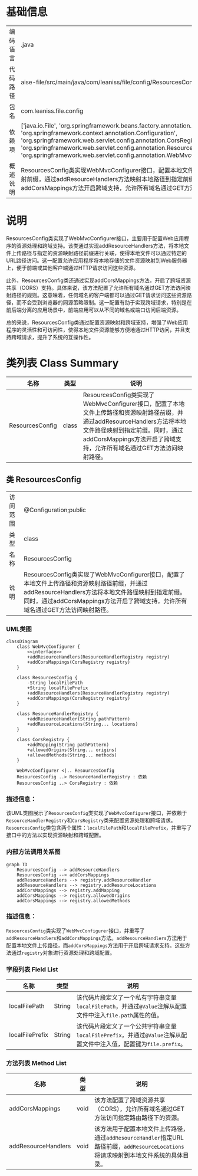# 基础信息

|      |      |
|------|------|
| 编码语言 | .java |
| 代码路径 | aise-file/src/main/java/com/leaniss/file/config/ResourcesConfig.java |
| 包名 | com.leaniss.file.config |
| 依赖项 | ['java.io.File', 'org.springframework.beans.factory.annotation.Value', 'org.springframework.context.annotation.Configuration', 'org.springframework.web.servlet.config.annotation.CorsRegistry', 'org.springframework.web.servlet.config.annotation.ResourceHandlerRegistry', 'org.springframework.web.servlet.config.annotation.WebMvcConfigurer'] |
| 概述说明 | ResourcesConfig类实现WebMvcConfigurer接口，配置本地文件上传路径和资源映射前缀，通过addResourceHandlers方法映射本地路径到指定前缀，并通过addCorsMappings方法开启跨域支持，允许所有域名通过GET方法访问映射路径。 |

# 说明

ResourcesConfig类实现了WebMvcConfigurer接口，主要用于配置Web应用程序的资源处理和跨域支持。该类通过实现addResourceHandlers方法，将本地文件上传路径与指定的资源映射路径前缀进行关联，使得本地文件可以通过特定的URL路径访问。这一配置允许应用程序将本地存储的文件资源映射到Web服务器上，便于前端或其他客户端通过HTTP请求访问这些资源。

此外，ResourcesConfig类还通过实现addCorsMappings方法，开启了跨域资源共享（CORS）支持。具体来说，该方法配置了允许所有域名通过GET方法访问映射路径的规则。这意味着，任何域名的客户端都可以通过GET请求访问这些资源路径，而不会受到浏览器的同源策略限制。这一配置有助于实现跨域请求，特别是在前后端分离的应用场景中，前端应用可以从不同的域名或端口访问后端资源。

总的来说，ResourcesConfig类通过配置资源映射和跨域支持，增强了Web应用程序的灵活性和可访问性，使得本地文件资源能够方便地通过HTTP访问，并且支持跨域请求，提升了系统的互操作性。

# 类列表 Class Summary

| 名称   | 类型  | 说明 |
|-------|------|-------------|
| ResourcesConfig | class | ResourcesConfig类实现了WebMvcConfigurer接口，配置了本地文件上传路径和资源映射路径前缀，并通过addResourceHandlers方法将本地文件路径映射到指定前缀。同时，通过addCorsMappings方法开启了跨域支持，允许所有域名通过GET方法访问映射路径。 |



## 类 ResourcesConfig

|      |      |
|------|------|
| 访问范围 | @Configuration;public |
| 类型 | class |
| 名称 | ResourcesConfig |
| 说明 | ResourcesConfig类实现了WebMvcConfigurer接口，配置了本地文件上传路径和资源映射路径前缀，并通过addResourceHandlers方法将本地文件路径映射到指定前缀。同时，通过addCorsMappings方法开启了跨域支持，允许所有域名通过GET方法访问映射路径。 |


### UML类图

```mermaid
classDiagram
    class WebMvcConfigurer {
        <<interface>>
        +addResourceHandlers(ResourceHandlerRegistry registry)
        +addCorsMappings(CorsRegistry registry)
    }

    class ResourcesConfig {
        -String localFilePath
        +String localFilePrefix
        +addResourceHandlers(ResourceHandlerRegistry registry)
        +addCorsMappings(CorsRegistry registry)
    }

    class ResourceHandlerRegistry {
        +addResourceHandler(String pathPattern)
        +addResourceLocations(String... locations)
    }

    class CorsRegistry {
        +addMapping(String pathPattern)
        +allowedOrigins(String... origins)
        +allowedMethods(String... methods)
    }

    WebMvcConfigurer <|.. ResourcesConfig
    ResourcesConfig ..> ResourceHandlerRegistry : 依赖
    ResourcesConfig ..> CorsRegistry : 依赖
```

### 描述信息：
该UML类图展示了`ResourcesConfig`类实现了`WebMvcConfigurer`接口，并依赖于`ResourceHandlerRegistry`和`CorsRegistry`类来配置资源处理和跨域请求。`ResourcesConfig`类包含两个属性：`localFilePath`和`localFilePrefix`，并重写了接口中的方法以实现资源映射和跨域配置。


### 内部方法调用关系图

```mermaid
graph TD
    ResourcesConfig --> addResourceHandlers
    ResourcesConfig --> addCorsMappings
    addResourceHandlers --> registry.addResourceHandler
    addResourceHandlers --> registry.addResourceLocations
    addCorsMappings --> registry.addMapping
    addCorsMappings --> registry.allowedOrigins
    addCorsMappings --> registry.allowedMethods
```

### 描述信息：
`ResourcesConfig`类实现了`WebMvcConfigurer`接口，并重写了`addResourceHandlers`和`addCorsMappings`方法。`addResourceHandlers`方法用于配置本地文件上传路径，而`addCorsMappings`方法用于开启跨域请求支持。这些方法通过`registry`对象进行资源处理和跨域配置。

### 字段列表 Field List

| 名称  | 类型  | 说明 |
|-------|-------|------|
| localFilePath | String | 该代码片段定义了一个私有字符串变量`localFilePath`，并通过`@Value`注解从配置文件中注入`file.path`属性的值。 |
| localFilePrefix | String | 该代码片段定义了一个公共字符串变量`localFilePrefix`，并通过`@Value`注解从配置文件中注入值，配置键为`file.prefix`。 |

### 方法列表 Method List

| 名称  | 类型  | 说明 |
|-------|-------|------|
| addCorsMappings | void | 该方法配置了跨域资源共享（CORS），允许所有域名通过GET方法访问指定路由路径下的资源。 |
| addResourceHandlers | void | 该方法用于配置本地文件上传路径，通过`addResourceHandler`指定URL路径前缀，`addResourceLocations`将请求映射到本地文件系统的具体目录。 |




